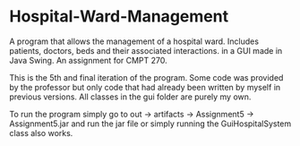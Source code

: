 # Hospital-Ward-Management
A program that allows the management of a hospital ward. Includes patients, doctors, beds and their associated interactions. in a GUI made in Java Swing. An assignment for CMPT 270.

This is the 5th and final iteration of the program. Some code was provided by the professor but only code that had already been written by myself in previous versions. All classes in the gui folder are purely my own.

To run the program simply go to out -> artifacts -> Assignment5 -> Assignment5.jar and run the jar file or simply running the GuiHospitalSystem class also works. 
